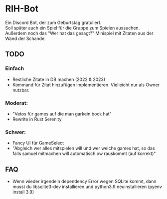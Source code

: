# RIH-Bot
Ein Discord Bot, der zum Geburtstag gratuliert.  
Soll später auch ein Spiel für die Gruppe zum Spielen aussuchen.
Außerdem noch das "Wer hat das gesagt?" Minispiel mit Zitaten aus der Wand der Schande.

## TODO
### Einfach
- Restliche Zitate in DB machen (2022 & 2023)
- Kommand für Zitat hinzufügen implementieren. Vielleicht nur als Owner nutzbar.
### Moderat:
- "Vetos für games auf die man garkein bock hat"
- Rewrite in Rust Serenity
### Schwer:
- Fancy UI für GameSelect
- "Abgleich wer alles mitspielen will und wer welche games hat, so das falls samuel mitmachen will automatisch ow rauskommt (auf korrekt)"

## FAQ
- Wenn wieder irgendein dependency Error wegen SQLite kommt, dann musst du libsqlite3-dev installieren und python3.9 neuinstallieren (pyenv install 3.9)